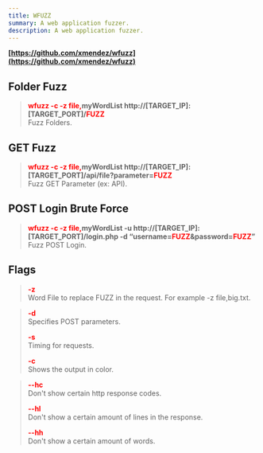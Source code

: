 ```yaml
---
title: WFUZZ
summary: A web application fuzzer.
description: A web application fuzzer.
---
```


**[https://github.com/xmendez/wfuzz](https://github.com/xmendez/wfuzz)**

## Folder Fuzz


 > 
 > **<font color=red>wfuzz -c -z file,</font>myWordList http://\[TARGET_IP\]:\[TARGET_PORT\]/<font color=red>FUZZ</font></br>**
 > Fuzz Folders.

## GET Fuzz


 > 
 > **<font color=red>wfuzz -c -z file,</font>myWordList http://\[TARGET_IP\]:\[TARGET_PORT\]/api/file?parameter=<font color=red>FUZZ</font></br>**
 > Fuzz GET Parameter (ex: API).

## POST Login Brute Force


 > 
 > **<font color=red>wfuzz -c -z file,</font>myWordList -u http://\[TARGET_IP\]:\[TARGET_PORT\]/login.php -d “username=<font color=red>FUZZ</font>&password=<font color=red>FUZZ</font>”</br>**
 > Fuzz POST Login.

## Flags


 > 
 > **<font color=red>-z</font></br>**
 > Word File to replace FUZZ in the request. For example -z file,big.txt.

 > 
 > **<font color=red>-d</font></br>**
 > Specifies POST parameters.
 > 
 > **<font color=red>-s</font></br>**
 > Timing for requests.
 > 
 > **<font color=red>-c</font></br>**
 > Shows the output in color.

 > 
 > **<font color=red>--hc</font></br>**
 > Don't show certain http response codes.
 > 
 > **<font color=red>--hl</font></br>**
 > Don't show a certain amount of lines in the response.
 > 
 > **<font color=red>--hh</font></br>**
 > Don't show a certain amount of words.

